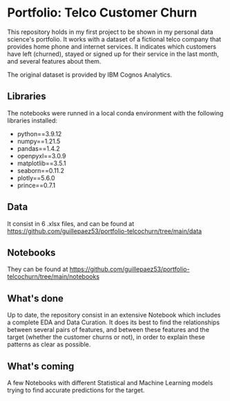 # Portfolio: Telco Customer Churn

This repository holds in my first project to be shown in my personal data science's portfolio. It works with a dataset of a fictional telco company that provides home phone and internet services. It indicates which customers have left (churned), stayed or signed up for their service in the last month, and several features about them.

The original dataset is provided by IBM Cognos Analytics.

## Libraries

The notebooks were runned in a local conda environment with the following libraries installed:
- python==3.9.12
- numpy==1.21.5
- pandas==1.4.2
- openpyxl==3.0.9
- matplotlib==3.5.1
- seaborn==0.11.2
- plotly==5.6.0
- prince==0.7.1

## Data

It consist in 6 .xlsx files, and can be found at https://github.com/guillepaez53/portfolio-telcochurn/tree/main/data

## Notebooks

They can be found at https://github.com/guillepaez53/portfolio-telcochurn/tree/main/notebooks

## What's done

Up to date, the repository consist in an extensive Notebook which includes a complete EDA and Data Curation. It does its best to find the relationships between several pairs of features, and between these features and the target (whether the customer churns or not), in order to explain these patterns as clear as possible.

## What's coming

A few Notebooks with different Statistical and Machine Learning models trying to find accurate predictions for the target.
